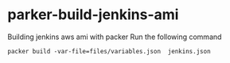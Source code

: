 # parker-build-jenkins-ami
Building jenkins aws ami with packer
Run the following command

`packer build -var-file=files/variables.json  jenkins.json`